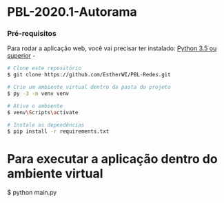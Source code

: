 # PBL-2020.1-Autorama

### Pré-requisitos

Para rodar a aplicação web, você vai precisar ter instalado:
[Python 3.5 ou superior](https://www.python.org/downloads/) - 


```bash
# Clone este repositório
$ git clone https://github.com/EstherWI/PBL-Redes.git

# Crie um ambiente virtual dentro da pasta do projeto
$ py -3 -m venv venv

# Ative o ambiente
$ venv\Scripts\activate

# Instale as dependências
$ pip install -r requirements.txt
```

# Para executar a aplicação dentro do ambiente virtual
$ python main.py



```